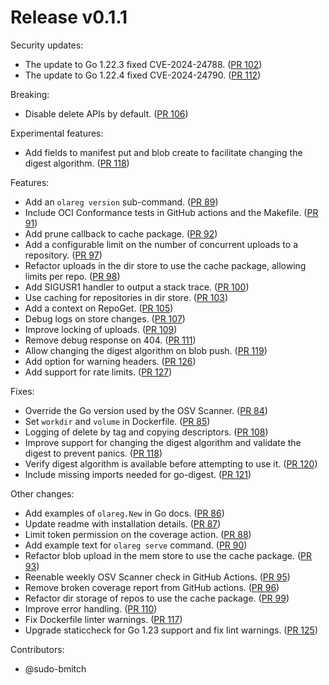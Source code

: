 # Release v0.1.1

Security updates:

- The update to Go 1.22.3 fixed CVE-2024-24788. ([PR 102][pr-102])
- The update to Go 1.22.4 fixed CVE-2024-24790. ([PR 112][pr-112])  

Breaking:

- Disable delete APIs by default. ([PR 106][pr-106])

Experimental features:

- Add fields to manifest put and blob create to facilitate changing the digest algorithm. ([PR 118][pr-118])

Features:

- Add an `olareg version` sub-command. ([PR 89][pr-89])
- Include OCI Conformance tests in GitHub actions and the Makefile. ([PR 91][pr-91])
- Add prune callback to cache package. ([PR 92][pr-92])
- Add a configurable limit on the number of concurrent uploads to a repository. ([PR 97][pr-97])
- Refactor uploads in the dir store to use the cache package, allowing limits per repo. ([PR 98][pr-98])
- Add SIGUSR1 handler to output a stack trace. ([PR 100][pr-100])
- Use caching for repositories in dir store. ([PR 103][pr-103])
- Add a context on RepoGet. ([PR 105][pr-105])
- Debug logs on store changes. ([PR 107][pr-107])
- Improve locking of uploads. ([PR 109][pr-109])
- Remove debug response on 404. ([PR 111][pr-111])
- Allow changing the digest algorithm on blob push. ([PR 119][pr-119])
- Add option for warning headers. ([PR 126][pr-126])
- Add support for rate limits. ([PR 127][pr-127])

Fixes:

- Override the Go version used by the OSV Scanner. ([PR 84][pr-84])
- Set `workdir` and `volume` in Dockerfile. ([PR 85][pr-85])
- Logging of delete by tag and copying descriptors. ([PR 108][pr-108])
- Improve support for changing the digest algorithm and validate the digest to prevent panics. ([PR 118][pr-118])
- Verify digest algorithm is available before attempting to use it. ([PR 120][pr-120])
- Include missing imports needed for go-digest. ([PR 121][pr-121])

Other changes:

- Add examples of `olareg.New` in Go docs. ([PR 86][pr-86])
- Update readme with installation details. ([PR 87][pr-87])
- Limit token permission on the coverage action. ([PR 88][pr-88])
- Add example text for `olareg serve` command. ([PR 90][pr-90])
- Refactor blob upload in the mem store to use the cache package. ([PR 93][pr-93])
- Reenable weekly OSV Scanner check in GitHub Actions. ([PR 95][pr-95])
- Remove broken coverage report from GitHub actions. ([PR 96][pr-96])
- Refactor dir storage of repos to use the cache package. ([PR 99][pr-99])
- Improve error handling. ([PR 110][pr-110])
- Fix Dockerfile linter warnings. ([PR 117][pr-117])
- Upgrade staticcheck for Go 1.23 support and fix lint warnings. ([PR 125][pr-125])

Contributors:

- @sudo-bmitch

[pr-84]: https://github.com/olareg/olareg/pull/84
[pr-85]: https://github.com/olareg/olareg/pull/85
[pr-86]: https://github.com/olareg/olareg/pull/86
[pr-87]: https://github.com/olareg/olareg/pull/87
[pr-88]: https://github.com/olareg/olareg/pull/88
[pr-89]: https://github.com/olareg/olareg/pull/89
[pr-90]: https://github.com/olareg/olareg/pull/90
[pr-91]: https://github.com/olareg/olareg/pull/91
[pr-92]: https://github.com/olareg/olareg/pull/92
[pr-93]: https://github.com/olareg/olareg/pull/93
[pr-95]: https://github.com/olareg/olareg/pull/95
[pr-96]: https://github.com/olareg/olareg/pull/96
[pr-97]: https://github.com/olareg/olareg/pull/97
[pr-98]: https://github.com/olareg/olareg/pull/98
[pr-99]: https://github.com/olareg/olareg/pull/99
[pr-100]: https://github.com/olareg/olareg/pull/100
[pr-102]: https://github.com/olareg/olareg/pull/102
[pr-103]: https://github.com/olareg/olareg/pull/103
[pr-105]: https://github.com/olareg/olareg/pull/105
[pr-106]: https://github.com/olareg/olareg/pull/106
[pr-107]: https://github.com/olareg/olareg/pull/107
[pr-109]: https://github.com/olareg/olareg/pull/109
[pr-108]: https://github.com/olareg/olareg/pull/108
[pr-110]: https://github.com/olareg/olareg/pull/110
[pr-111]: https://github.com/olareg/olareg/pull/111
[pr-112]: https://github.com/olareg/olareg/pull/112
[pr-117]: https://github.com/olareg/olareg/pull/117
[pr-118]: https://github.com/olareg/olareg/pull/118
[pr-119]: https://github.com/olareg/olareg/pull/119
[pr-120]: https://github.com/olareg/olareg/pull/120
[pr-121]: https://github.com/olareg/olareg/pull/121
[pr-125]: https://github.com/olareg/olareg/pull/125
[pr-126]: https://github.com/olareg/olareg/pull/126
[pr-127]: https://github.com/olareg/olareg/pull/127
